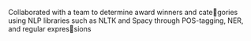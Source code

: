  Collaborated with a team to determine award winners and categories using NLP libraries such as NLTK and Spacy through POS-tagging, NER, and regular expressions
